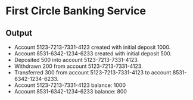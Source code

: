 # First Circle Banking Service

## Output

- Account 5123-7213-7331-4123 created with initial deposit 1000.
- Account 8531-6342-1234-6233 created with initial deposit 500.
- Deposited 500 into account 5123-7213-7331-4123.
- Withdrawn 200 from account 5123-7213-7331-4123.
- Transferred 300 from account 5123-7213-7331-4123 to account 8531-6342-1234-6233.
- Account 5123-7213-7331-4123 balance: 1000
- Account 8531-6342-1234-6233 balance: 800

